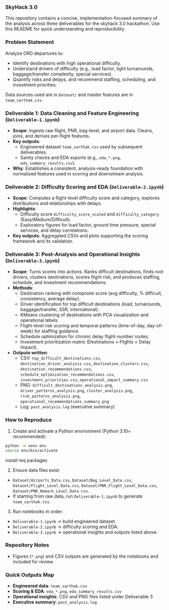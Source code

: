 ### SkyHack 3.0

This repository contains a concise, implementation-focused summary of the analysis across three deliverables for the skyhack 3.0 hackathon. Use this README for quick understanding and reproducibility.

### Problem Statement
Analyze ORD departures to:
- Identify destinations with high operational difficulty.
- Understand drivers of difficulty (e.g., load factor, tight turnarounds, baggage/transfer complexity, special services).
- Quantify risks and delays, and recommend staffing, scheduling, and investment priorities.

Data sources used are in `Dataset/` and master features are in `team_sarthak.csv`.

### Deliverable 1: Data Cleaning and Feature Engineering (`Deliverable-1.ipynb`)
- **Scope**: Ingests raw flight, PNR, bag-level, and airport data. Cleans, joins, and derives per-flight features.
- **Key outputs**:
  - Engineered dataset `team_sarthak.csv` used by subsequent deliverables.
  - Sanity checks and EDA exports (e.g., `eda_*.png`, `eda_summary_results.csv`).
- **Why**: Establishes a consistent, analysis-ready foundation with normalized features used in scoring and downstream analysis.

### Deliverable 2: Difficulty Scoring and EDA (`Deliverable-2.ipynb`)
- **Scope**: Computes a flight-level difficulty score and category, explores distributions and relationships with delays.
- **Highlights**:
  - Difficulty score `difficulty_score_scaled` and `difficulty_category` (Easy/Medium/Difficult).
  - Exploratory figures for load factor, ground time pressure, special services, and delay correlations.
- **Key outputs**: Aggregated CSVs and plots supporting the scoring framework and its validation.

### Deliverable 3: Post-Analysis and Operational Insights (`Deliverable-3.ipynb`)
- **Scope**: Turns scores into actions. Ranks difficult destinations, finds root drivers, clusters destinations, scores flight risk, and produces staffing, schedule, and investment recommendations.
- **Methods**:
  - Destination ranking with composite score (avg difficulty, % difficult, consistency, average delay).
  - Driver identification for top difficult destinations (load, turnarounds, baggage/transfer, SSR, international).
  - KMeans clustering of destinations with PCA visualization and operational labels.
  - Flight-level risk scoring and temporal patterns (time-of-day, day-of-week) for staffing guidance.
  - Schedule optimization for chronic delay flight-number routes.
  - Investment prioritization matrix (Destinations × Flights × Delay Impact).
- **Outputs written**:
  - CSV: `top_difficult_destinations.csv`, `destination_driver_analysis.csv`, `destination_clusters.csv`, `destination_recommendations.csv`, `schedule_optimization_recommendations.csv`, `investment_priorities.csv`, `operational_impact_summary.csv`
  - PNG: `difficult_destinations_analysis.png`, `driver_patterns_analysis.png`, `cluster_analysis.png`, `risk_patterns_analysis.png`, `operational_recommendations_summary.png`
  - Log: `post_analysis.log` (executive summary)

### How to Reproduce
1) Create and activate a Python environment (Python 3.10+ recommended):
```bash
python -m venv env
source env/bin/activate
```
install req packages

2) Ensure data files exist:
- `Dataset/Airports_Data.csv`, `Dataset/Bag_Level_Data.csv`, `Dataset/Flight_Level_Data.csv`, `Dataset/PNR_Flight_Level_Data.csv`, `Dataset/PNR_Remark_Level_Data.csv`.
- If starting from raw data, run `Deliverable-1.ipynb` to generate `team_sarthak.csv`.
3) Run notebooks in order:
- `Deliverable-1.ipynb` → build engineered dataset.
- `Deliverable-2.ipynb` → difficulty scoring and EDA.
- `Deliverable-3.ipynb` → operational insights and outputs listed above.

### Repository Notes
- Figures (`*.png`) and CSV outputs are generated by the notebooks and included for review.

### Quick Outputs Map
- **Engineered data**: `team_sarthak.csv`
- **Scoring & EDA**: `eda_*.png`, `eda_summary_results.csv`
- **Operational insights**: CSV and PNG files listed under Deliverable 3
- **Executive summary**: `post_analysis.log`